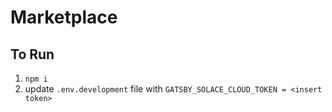 # Marketplace

## To Run 
1. `npm i`
1. update `.env.development` file with `GATSBY_SOLACE_CLOUD_TOKEN = <insert token>`

